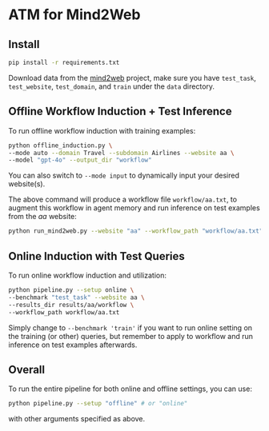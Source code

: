 # ATM for Mind2Web

## Install

```bash
pip install -r requirements.txt
```

Download data from the [mind2web](https://github.com/OSU-NLP-Group/Mind2Web) project, make sure you have `test_task`, `test_website`, `test_domain`, and `train` under the `data` directory.

## Offline Workflow Induction + Test Inference

To run offline workflow induction with training examples:
```bash
python offline_induction.py \
--mode auto --domain Travel --subdomain Airlines --website aa \
--model "gpt-4o" --output_dir "workflow"
```
You can also switch to `--mode input` to dynamically input your desired website(s).

The above command will produce a workflow file `workflow/aa.txt`, to augment this workflow in agent memory and run inference on test examples from the *aa* website:

```bash
python run_mind2web.py --website "aa" --workflow_path "workflow/aa.txt"
```

## Online Induction with Test Queries

To run online workflow induction and utilization:
```bash
python pipeline.py --setup online \
--benchmark "test_task" --website aa \
--results_dir results/aa/workflow \
--workflow_path workflow/aa.txt
```

Simply change to `--benchmark 'train'` if you want to run online setting on the training (or other) queries, but remember to apply to workflow and run inference on test examples afterwards.


## Overall
To run the entire pipeline for both online and offline settings, you can use:
```bash
python pipeline.py --setup "offline" # or "online"
```
with other arguments specified as above.
